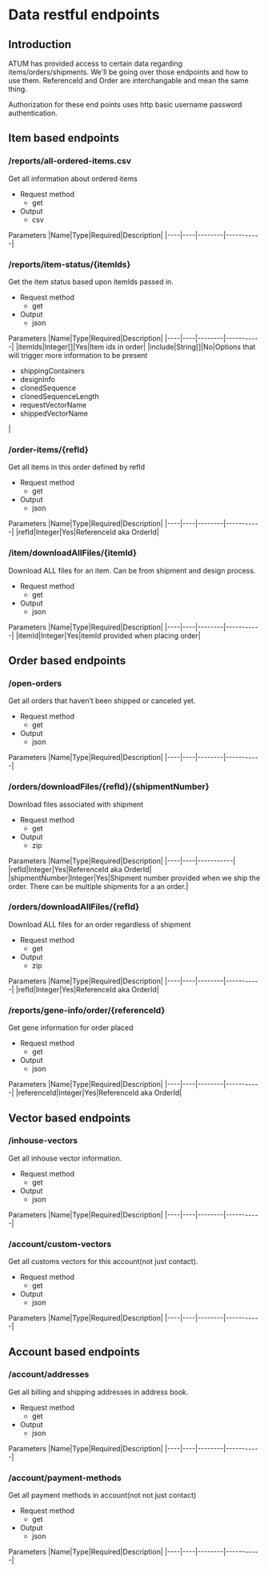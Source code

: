 # Data restful endpoints

## Introduction

ATUM has provided access to certain data regarding items/orders/shipments.  We'll be going over those endpoints and how to use them.  ReferenceId and Order are interchangable and mean the same thing. 

Authorization for these end points uses http basic username password authentication.

## Item based endpoints

### /reports/all-ordered-items.csv
Get all information about ordered items

- Request method
  - get
- Output
  - csv

Parameters
|Name|Type|Required|Description|
|----|----|--------|-----------|

### /reports/item-status/{itemIds}
Get the item status based upon itemIds passed in.

- Request method
  - get
- Output
  - json

Parameters
|Name|Type|Required|Description|
|----|----|--------|-----------|
|itemIds|Integer[]|Yes|Item ids in order|
|include|String[]|No|Options that will trigger more information to be present</br><ul><li>shippingContainers</li><li>designInfo</li><li>clonedSequence</li><li>clonedSequenceLength</li><li>requestVectorName</li><li>shippedVectorName</li></ul>|


### /order-items/{refId}
Get all items in this order defined by refId

- Request method
  - get
- Output
  - json

Parameters
|Name|Type|Required|Description|
|----|----|--------|-----------|
|refId|Integer|Yes|ReferenceId aka OrderId|

### /item/downloadAllFiles/{itemId}
Download ALL files for an item.  Can be from shipment and design process.

- Request method
  - get
- Output
  - json

Parameters
|Name|Type|Required|Description|
|----|----|--------|-----------|
|itemId|Integer|Yes|itemId provided when placing order|

## Order based endpoints

### /open-orders
Get all orders that haven’t been shipped or canceled yet.

- Request method
  - get
- Output
  - json

Parameters
|Name|Type|Required|Description|
|----|----|--------|-----------|

### /orders/downloadFiles/{refId}/{shipmentNumber}
Download files associated with shipment

- Request method
  - get
- Output
  - zip

Parameters
|Name|Type|Required|Description|
|----|----|-----------|
|refId|Integer|Yes|ReferenceId aka OrderId|
|shipmentNumber|Integer|Yes|Shipment number provided when we ship the order.  There can be multiple shipments for a an order.|

### /orders/downloadAllFiles/{refId}
Download ALL files for an order regardless of shipment

- Request method
  - get
- Output
  - zip

Parameters
|Name|Type|Required|Description|
|----|----|--------|-----------|
|refId|Integer|Yes|ReferenceId aka OrderId|

### /reports/gene-info/order/{referenceId}
Get gene information for order placed

- Request method
  - get
- Output
  - json

Parameters
|Name|Type|Required|Description|
|----|----|--------|-----------|
|referenceId|Integer|Yes|ReferenceId aka OrderId|


## Vector based endpoints

### /inhouse-vectors
Get all inhouse vector information.

- Request method
  - get
- Output
  - json

Parameters
|Name|Type|Required|Description|
|----|----|--------|-----------|

### /account/custom-vectors
Get all customs vectors for this account(not just contact).

- Request method
  - get
- Output
  - json

Parameters
|Name|Type|Required|Description|
|----|----|--------|-----------|

## Account based endpoints

### /account/addresses
Get all billing and shipping addresses in address book.

- Request method
  - get
- Output
  - json

Parameters
|Name|Type|Required|Description|
|----|----|--------|-----------|

### /account/payment-methods
Get all payment methods in account(not not just contact)

- Request method
  - get
- Output
  - json

Parameters
|Name|Type|Required|Description|
|----|----|--------|-----------|
